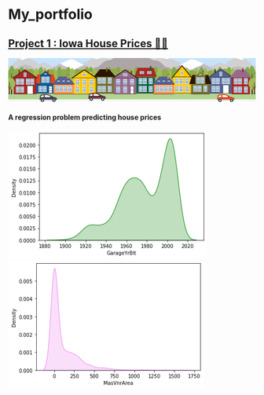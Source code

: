 # My_portfolio
## [Project 1 : Iowa House Prices 🏡💸](https://www.kaggle.com/essidamal/house-prices)
![](https://github.com/amalessid/My_portfolio/blob/main/images/download.png)
#### A regression problem predicting house prices
![](https://github.com/amalessid/My_portfolio/blob/main/images/__results___28_1.png?raw=true)
![](https://github.com/amalessid/My_portfolio/blob/main/images/__results___29_1.png?raw=true)
